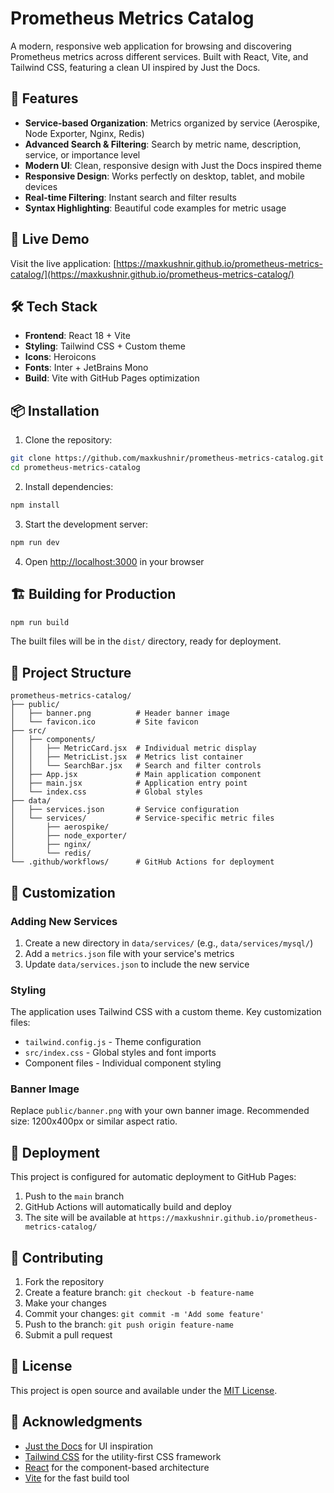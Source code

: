 # Prometheus Metrics Catalog

A modern, responsive web application for browsing and discovering Prometheus metrics across different services. Built with React, Vite, and Tailwind CSS, featuring a clean UI inspired by Just the Docs.

## 🌟 Features

- **Service-based Organization**: Metrics organized by service (Aerospike, Node Exporter, Nginx, Redis)
- **Advanced Search & Filtering**: Search by metric name, description, service, or importance level
- **Modern UI**: Clean, responsive design with Just the Docs inspired theme
- **Responsive Design**: Works perfectly on desktop, tablet, and mobile devices
- **Real-time Filtering**: Instant search and filter results
- **Syntax Highlighting**: Beautiful code examples for metric usage

## 🚀 Live Demo

Visit the live application: [https://maxkushnir.github.io/prometheus-metrics-catalog/](https://maxkushnir.github.io/prometheus-metrics-catalog/)

## 🛠️ Tech Stack

- **Frontend**: React 18 + Vite
- **Styling**: Tailwind CSS + Custom theme
- **Icons**: Heroicons
- **Fonts**: Inter + JetBrains Mono
- **Build**: Vite with GitHub Pages optimization

## 📦 Installation

1. Clone the repository:
```bash
git clone https://github.com/maxkushnir/prometheus-metrics-catalog.git
cd prometheus-metrics-catalog
```

2. Install dependencies:
```bash
npm install
```

3. Start the development server:
```bash
npm run dev
```

4. Open [http://localhost:3000](http://localhost:3000) in your browser

## 🏗️ Building for Production

```bash
npm run build
```

The built files will be in the `dist/` directory, ready for deployment.

## 📁 Project Structure

```
prometheus-metrics-catalog/
├── public/
│   ├── banner.png          # Header banner image
│   └── favicon.ico         # Site favicon
├── src/
│   ├── components/
│   │   ├── MetricCard.jsx  # Individual metric display
│   │   ├── MetricList.jsx  # Metrics list container
│   │   └── SearchBar.jsx   # Search and filter controls
│   ├── App.jsx             # Main application component
│   ├── main.jsx            # Application entry point
│   └── index.css           # Global styles
├── data/
│   ├── services.json       # Service configuration
│   └── services/           # Service-specific metric files
│       ├── aerospike/
│       ├── node_exporter/
│       ├── nginx/
│       └── redis/
└── .github/workflows/      # GitHub Actions for deployment
```

## 🎨 Customization

### Adding New Services

1. Create a new directory in `data/services/` (e.g., `data/services/mysql/`)
2. Add a `metrics.json` file with your service's metrics
3. Update `data/services.json` to include the new service

### Styling

The application uses Tailwind CSS with a custom theme. Key customization files:
- `tailwind.config.js` - Theme configuration
- `src/index.css` - Global styles and font imports
- Component files - Individual component styling

### Banner Image

Replace `public/banner.png` with your own banner image. Recommended size: 1200x400px or similar aspect ratio.

## 🚀 Deployment

This project is configured for automatic deployment to GitHub Pages:

1. Push to the `main` branch
2. GitHub Actions will automatically build and deploy
3. The site will be available at `https://maxkushnir.github.io/prometheus-metrics-catalog/`

## 📝 Contributing

1. Fork the repository
2. Create a feature branch: `git checkout -b feature-name`
3. Make your changes
4. Commit your changes: `git commit -m 'Add some feature'`
5. Push to the branch: `git push origin feature-name`
6. Submit a pull request

## 📄 License

This project is open source and available under the [MIT License](LICENSE).

## 🙏 Acknowledgments

- [Just the Docs](https://just-the-docs.github.io/just-the-docs/) for UI inspiration
- [Tailwind CSS](https://tailwindcss.com/) for the utility-first CSS framework
- [React](https://reactjs.org/) for the component-based architecture
- [Vite](https://vitejs.dev/) for the fast build tool